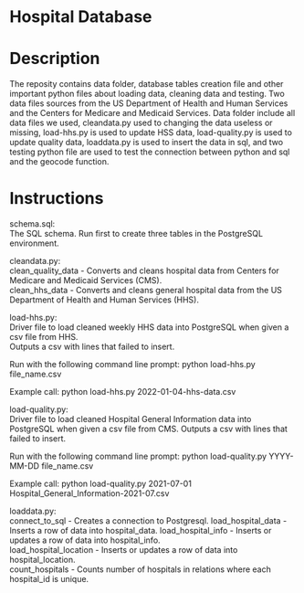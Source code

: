 # Hospital Database

# Description

The reposity contains data folder, database tables creation file and other important python files about loading data, cleaning data and testing. Two data files sources from the US Department of Health and Human Services and the Centers for Medicare and Medicaid Services. Data folder include all data files we used, cleandata.py used to changing the data useless or missing, load-hhs.py is used to update HSS data, load-quality.py is used to update quality data, loaddata.py is used to insert the data in sql, and two testing python file are used to test the connection between python and sql and the geocode function.

# Instructions

schema.sql:  
The SQL schema. Run first to create three tables in the PostgreSQL environment.

cleandata.py:  
clean_quality_data - Converts and cleans hospital data from Centers for Medicare and Medicaid Services (CMS).  
clean_hhs_data - Converts and cleans general hospital data from the US Department of Health and Human Services (HHS).  

load-hhs.py:  
Driver file to load cleaned weekly HHS data into PostgreSQL when given a csv file from HHS.  
Outputs a csv with lines that failed to insert.

Run with the following command line prompt:
  python load-hhs.py file_name.csv

Example call:
  python load-hhs.py 2022-01-04-hhs-data.csv

load-quality.py:  
Driver file to load cleaned Hospital General Information data into PostgreSQL when given a csv file from CMS.
Outputs a csv with lines that failed to insert.

Run with the following command line prompt:
  python load-quality.py YYYY-MM-DD file_name.csv

Example call:
  python load-quality.py 2021-07-01 Hospital_General_Information-2021-07.csv

loaddata.py:  
connect_to_sql - Creates a connection to Postgresql.
load_hospital_data - Inserts a row of data into hospital_data.
load_hospital_info - Inserts or updates a row of data into hospital_info.  
load_hospital_location - Inserts or updates a row of data into hospital_location.  
count_hospitals - Counts number of hospitals in relations where each hospital_id is unique.
